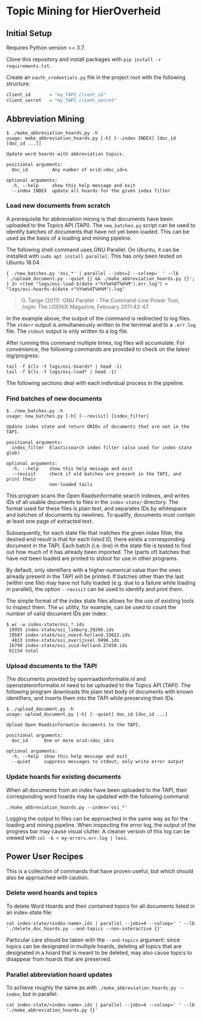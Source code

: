 # Topic Mining for HierOverheid

## Initial Setup
Requires Python version >= 3.7.

Clone this repository and install packages with `pip install -r requirements.txt`.

Create an `oauth_credentials.py` file in the project root with the following structure:

```python
client_id       = "my_TAPI_client_id"
client_secret   = "my_TAPI_client_secret"
```

## Abbreviation Mining

```shell script
$ ./make_abbreviation_hoards.py -h
usage: make_abbreviation_hoards.py [-h] [--index INDEX] [doc_id [doc_id ...]]

Update word hoards with abbreviation topics.

positional arguments:
  doc_id         Any number of orid:<doc_id>s

optional arguments:
  -h, --help     show this help message and exit
  --index INDEX  update all hoards for the given index filter
```

### Load new documents from scratch
A prerequisite for abbreviation mining is that documents have been uploaded to the Topics API (TAPI).
The `new_batches.py` script can be used to identify batches of documents that have not yet been loaded.
This can be used as the basis of a loading and mining pipeline.

The following shell command uses GNU Parallel. 
On Ubuntu, it can be installed with `sudo apt install parallel`.
This has only been tested on Ubuntu 18.04.

```shell script
{ ./new_batches.py 'osi_*' | parallel --jobs=2 --colsep=' ' --lb './upload_document.py --quiet {} && ./make_abbreviation_hoards.py {}'; } 2> >(tee "logs/osi-load-$(date +"%Y%m%dT%H%M").err.log") > "logs/osi-hoards-$(date +"%Y%m%dT%H%M").log"
```

> O. Tange (2011): GNU Parallel - The Command-Line Power Tool, 
> ;login: The USENIX Magazine, February 2011:42-47.

In the example above, the output of the command is redirected to log files.
The `stderr` output is simultaneously written to the terminal and to a `.err.log` file.
The `stdout` output is only written to a log file.

After running this command multiple times, log files will accumulate.
For convenience, the following commands are provided to check on the latest log/progress:
 ```shell script
tail -f $(ls -t logs/osi-hoards* | head -1)
tail -f $(ls -t logs/osi-load* | head -1)
```

The following sections deal with each individual process in the pipeline.

### Find batches of new documents

```shell script
$ ./new_batches.py -h
usage: new_batches.py [-h] [--revisit] [index_filter]

Update index state and return ORIDs of documents that are not in the TAPI.

positional arguments:
  index_filter  Elasticsearch index filter (also used for index-state glob)

optional arguments:
  -h, --help    show this help message and exit
  --revisit     check if old batches are present in the TAPI, and print their
                non-loaded tails
```

This program scans the Open Raadsinformatie search indexes, and writes IDs of all
usable documents to files in the `index-state/` directory. The format used for these files
is plain text, and separates IDs by whitespace and batches of documents by newlines.
To qualify, documents must contain at least one page of extracted text.

Subsequently, for each state file that matches the given index filter,
the desired end result is that for each listed ID, there exists a corresponding
document in the TAPI. Each batch (i.e. line) in the state file is tested to
find out how much of it has already been imported. The (parts of) batches that
have not been loaded are printed to stdout for use in other programs.

By default, only identifiers with a higher numerical value than the ones
already present in the TAPI will be printed. If batches other than the last (within one file)
may have not fully loaded (e.g. due to a failure while loading in parallel),
the option `--revisit` can be used to identify and print them.

The simple format of the index state files allows for the use of existing tools
to inspect them. The `wc` utility, for example, can be used to count the number of
valid document IDs per index:

```shell script
$ wc -w index-state/osi_*.ids
 19955 index-state/osi_limburg.29266.ids
 19587 index-state/osi_noord-holland.33622.ids
  4813 index-state/osi_overijssel.9496.ids
 16799 index-state/osi_zuid-holland.27450.ids
 61154 total
```

### Upload documents to the TAPI
The documents provided by openraadsinformatie.nl and openstateninformatie.nl need to
be uploaded to the Topics API (TAPI). The following program downloads the plain text
body of documents with known identifiers, and inserts them into the TAPI while preserving their IDs. 

```shell script
$ ./upload_document.py -h
usage: upload_document.py [-h] [--quiet] doc_id [doc_id ...]

Upload Open Raadsinformatie documents to the TAPI.

positional arguments:
  doc_id      One or more orid:<doc_id>s

optional arguments:
  -h, --help  show this help message and exit
  --quiet     suppress messages to stdout; only write error output
```

### Update hoards for existing documents
When all documents from an index have been uploaded to the TAPI,
their corresponding word hoards may be updated with the following command:

```shell script
./make_abbreviation_hoards.py --index='osi_*'
```

Logging the output to files can be approached in the same way
as for the loading and mining pipeline.
When inspecting the error log, the output of the progress bar may cause visual clutter.
A cleaner version of this log can be viewed with `col -b < my-errors.err.log | less`.


## Power User Recipes
This is a collection of commands that have proven useful,
but which should also be approached with caution.

### Delete word hoards and topics
To delete Word Hoards and their contained topics for all documents
listed in an index-state file:

```shell script
cat index-state/<index-name>.ids | parallel --jobs=4 --colsep=' ' --lb './delete_doc_hoards.py --and-topics --non-interactive {}'
```

Particular care should be taken with the `--and-topics` argument:
since topics can be designated in multiple hoards, deleting all
topics that are designated in a hoard that is meant to be deleted,
may also cause topics to disappear from hoards that are preserved.

### Parallel abbreviation hoard updates

To achieve roughly the same as with `./make_abbreviation_hoards.py --index`,
but in parallel:

```shell script
cat index-state/<index-name>.ids | parallel --jobs=4 --colsep=' ' --lb './make_abbreviation_hoards.py {}'
```
